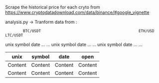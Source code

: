 Scrape the historical price for each cryto from https://www.cryptodatadownload.com/data/binance/#google_vignette


analysis.py -> Tranform data from :

            BTC/USDT                                            ETH/USD                           LTC/USDT
           
unix   symbol   date   ...  ...            unix   symbol   date  ...   ...            unix   symbol  date ... ...

unix     | symbol | date  | open  |          
-------  | -------|------ |------ |
Content  | Content|Content|Content|
Content  | Content|Content|Content|
